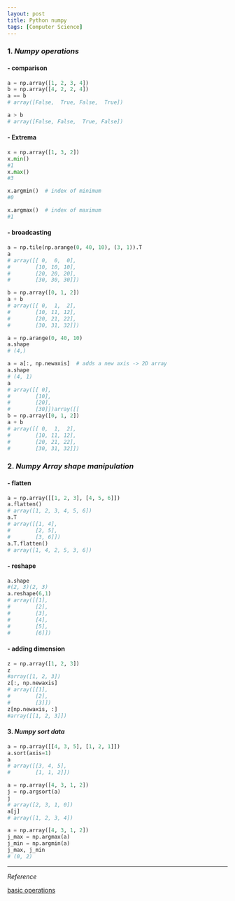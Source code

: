 ```yaml
---
layout: post
title: Python numpy
tags: [Computer Science]
---
```


### 1. *Numpy operations*

#### - comparison

```python
a = np.array([1, 2, 3, 4])
b = np.array([4, 2, 2, 4])
a == b
# array([False,  True, False,  True])

a > b
# array([False, False,  True, False])
```

#### - Extrema

```python
x = np.array([1, 3, 2])
x.min()
#1
x.max()
#3

x.argmin()  # index of minimum
#0

x.argmax()  # index of maximum
#1
```

#### - broadcasting

```python
a = np.tile(np.arange(0, 40, 10), (3, 1)).T
a
# array([[ 0,  0,  0],
#        [10, 10, 10],
#        [20, 20, 20],
#        [30, 30, 30]])

b = np.array([0, 1, 2])
a + b
# array([[ 0,  1,  2],
#        [10, 11, 12],
#        [20, 21, 22],
#        [30, 31, 32]])
```

```python
a = np.arange(0, 40, 10)
a.shape
# (4,)

a = a[:, np.newaxis]  # adds a new axis -> 2D array
a.shape
# (4, 1)
a
# array([[ 0],
#        [10],
#        [20],
#        [30]])array([[
b = np.array([0, 1, 2])
a + b
# array([[ 0,  1,  2],
#        [10, 11, 12],
#        [20, 21, 22],
#        [30, 31, 32]])
```

### 2. *Numpy Array shape manipulation*

#### - flatten

```python
a = np.array([[1, 2, 3], [4, 5, 6]])
a.flatten()
# array([1, 2, 3, 4, 5, 6])
a.T
# array([[1, 4],
#        [2, 5],
#        [3, 6]])
a.T.flatten()
# array([1, 4, 2, 5, 3, 6])
```

#### - reshape

```python
a.shape
#(2, 3)(2, 3)
a.reshape(6,1)
# array([[1],
#        [2],
#        [3],
#        [4],
#        [5],
#        [6]])
```

#### - adding dimension

```python
z = np.array([1, 2, 3])
z
#array([1, 2, 3])
z[:, np.newaxis]
# array([[1],
#        [2],
#        [3]])
z[np.newaxis, :]
#array([[1, 2, 3]])
```

#### 3. *Numpy sort data*

```python
a = np.array([[4, 3, 5], [1, 2, 1]])
a.sort(axis=1)
a
# array([[3, 4, 5],
#        [1, 1, 2]])

```

```python
a = np.array([4, 3, 1, 2])
j = np.argsort(a)
j
# array([2, 3, 1, 0])
a[j]
# array([1, 2, 3, 4])
```

```python
a = np.array([4, 3, 1, 2])
j_max = np.argmax(a)
j_min = np.argmin(a)
j_max, j_min
# (0, 2)
```


***
*Reference*

[basic operations](http://www.scipy-lectures.org/intro/numpy/operations.html)
